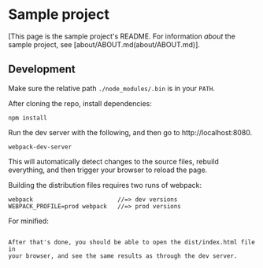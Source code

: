 # Sample project

[This page is the sample project's README. For information *about* the
sample project, see [about/ABOUT.md(about/ABOUT.md)].


## Development

Make sure the relative path `./node_modules/.bin` is in your `PATH`.

After cloning the repo, install dependencies:

```
npm install
```

Run the dev server with the following, and then go to 
http://localhost:8080.

```
webpack-dev-server
```

This will automatically detect changes to the source files, rebuild 
everything, and then trigger your browser to reload the page.

Building the distribution files requires two runs of webpack:

```
webpack                        //=> dev versions
WEBPACK_PROFILE=prod webpack   //=> prod versions
```

For minified:

```

After that's done, you should be able to open the dist/index.html file in
your browser, and see the same results as through the dev server.
